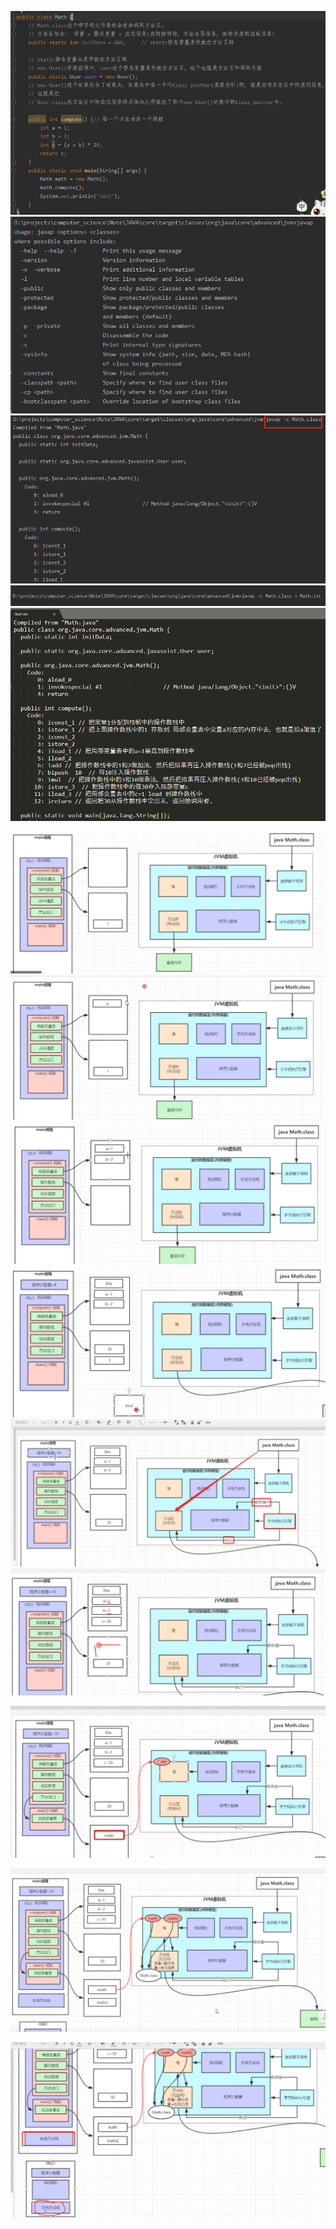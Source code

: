 ![](../pics/Math代码.png)
![](../pics/反编译字节码01.png)
![](../pics/反编译字节码02.png)
![](../pics/反编译字节码03.png)
![](../pics/以反编译后的compute方法举例.png)

![](../pics/栈帧理解01.png)
![](../pics/栈帧理解02.png)
![](../pics/栈帧理解03.png)
![](../pics/栈帧理解04.png)
![](../pics/栈帧理解05.png)
![](../pics/栈帧理解06.png)

![](../pics/栈帧和堆的关系.png)

![](../pics/方法区理解.png)

![](../pics/本地方法栈也是线程独享的.png)